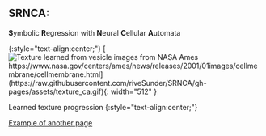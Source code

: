## SRNCA: 

**S**ymbolic **R**egression with **N**eural **C**ellular **A**utomata

{:style="text-align:center;"}
[![Texture learned from vesicle images from NASA Ames https://www.nasa.gov/centers/ames/news/releases/2001/01images/cellmembrane/cellmembrane.html](https://raw.githubusercontent.com/riveSunder/SRNCA/gh-pages/assets/texture_ca.gif){: width="512" }](https://raw.githubusercontent.com/riveSunder/SRNCA/master/data/images/texture_nca.gi://raw.githubusercontent.com/riveSunder/SRNCA/gh-pages/assets/texture_ca.gif)

Learned texture progression
{:style="text-align:center;"}

[Example of another page](./pages/example_page.md)
